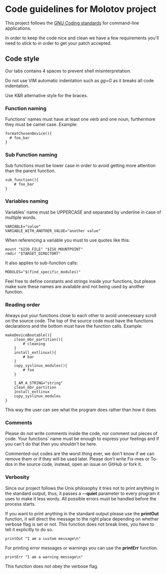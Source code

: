 # Code guidelines for Molotov project

This project follows the [GNU Coding standards](https://www.gnu.org/prep/standards/standards.html#Command_002dLine-Interfaces) for command-line applications.

In order to keep the code nice and clean we have a few requirements you'll need to stick to in order to get your patch accepted.

## Code style

Our tabs contains 4 spaces to prevent shell misinterpretation.

Do not use VIM automatic indentation such as *gg=G* as it breaks all code indentation.

Use K&R alternative style for the braces.

### Function naming

Functions' names must have at least one verb and one noun, furthermore they must be camel case. Example:

    formatChosenDevice(){
      # foo_bar
    }

### Sub Function naming

Sub functions must be lower case in order to avoid getting more attention than the parent function.

    sub_function(){
        # foo_bar
    }

### Variables naming

Variables' name must be UPPERCASE and separated by underline in case of multiple words.

    VARIABLE="value"
    VARIABLE_WITH_ANOTHER_VALUE="another value"

When referencing a variable you must to use quotes like this:

    mount "$ISO_FILE" "$ISO_MOUNTPOINT"
    rmdir "$TARGET_DIRECTORY"

It also applies to sub-function calls:
    
    MODULES="$(find_specific_modules)"

Feel free to define constants and strings inside your functions, but please make sure these names are available and not being used by another function.

### Reading order

Always put your functions close to each other to avoid unnecessary scroll on the source code. The top of the source code must have the functions declarations and the bottom must have the function calls. Example:

    makeDeviceBootable(){
        clean_mbr_partition(){
            # cleaning
        }
        install_extlinux(){
            # bar
        }
        copy_syslinux_modules(){
            # foo
        }
    
        I_AM_A_STRING="string"
        clean_mbr_partition
        install_extlinux
        copy_syslinux_modules
    }

This way the user can see what the program does rather than how it does
### Comments

Please do not write comments inside the code, nor comment out pieces of code. Your functions' name must be enough to express your feelings and if you can't do that then you shouldn't be here.

Commented-out codes are the worst thing ever, we don't know if we can remove them or if they will be used later. Please don't write Fix-mes or To-dos in the source code, instead, open an issue on GitHub or fork it.

### Verbosity

Since our project follows the Unix philosophy it tries not to print anything in the standard output, thus, it passes a **--quiet** parameter to every program it uses to make it less wordy. All possible errors must be handled before the process starts.

If you want to print anything in the standard output please use the **printOut** function, it will direct the message to the right place depending on whether verbose flag is set or not. This function does not break lines, you have to tell it explicitly to do so.

    printOut "I am a custom message\n"

For printing error messages or warnings you can use the **printErr** function.

    printErr "I am a warning message\n"

This function does not obey the verbose flag.
